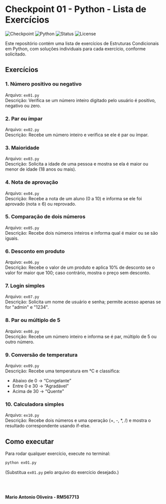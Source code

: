 # Checkpoint 01 - Python - Lista de Exercícios

![Checkpoint](https://img.shields.io/badge/Checkpoint-01-blueviolet)
![Python](https://img.shields.io/badge/Python-3.10+-blue.svg)
![Status](https://img.shields.io/badge/Exerc%C3%ADcios-10-green.svg)
![License](https://img.shields.io/badge/License-MIT-yellow.svg)

Este repositório contém uma lista de exercícios de Estruturas Condicionais em Python, com soluções individuais para cada exercício, conforme solicitado.

## Exercícios

### 1. Número positivo ou negativo
Arquivo: `ex01.py`  
Descrição: Verifica se um número inteiro digitado pelo usuário é positivo, negativo ou zero.

### 2. Par ou ímpar
Arquivo: `ex02.py`  
Descrição: Recebe um número inteiro e verifica se ele é par ou ímpar.

### 3. Maioridade
Arquivo: `ex03.py`  
Descrição: Solicita a idade de uma pessoa e mostra se ela é maior ou menor de idade (18 anos ou mais).

### 4. Nota de aprovação
Arquivo: `ex04.py`  
Descrição: Recebe a nota de um aluno (0 a 10) e informa se ele foi aprovado (nota ≥ 6) ou reprovado.

### 5. Comparação de dois números
Arquivo: `ex05.py`  
Descrição: Recebe dois números inteiros e informa qual é maior ou se são iguais.

### 6. Desconto em produto
Arquivo: `ex06.py`  
Descrição: Recebe o valor de um produto e aplica 10% de desconto se o valor for maior que 100; caso contrário, mostra o preço sem desconto.

### 7. Login simples
Arquivo: `ex07.py`  
Descrição: Solicita um nome de usuário e senha; permite acesso apenas se for "admin" e "1234".

### 8. Par ou múltiplo de 5
Arquivo: `ex08.py`  
Descrição: Recebe um número inteiro e informa se é par, múltiplo de 5 ou outro número.

### 9. Conversão de temperatura
Arquivo: `ex09.py`  
Descrição: Recebe uma temperatura em °C e classifica:

* Abaixo de 0 → “Congelante”
* Entre 0 e 30 → “Agradável”
* Acima de 30 → “Quente”

### 10. Calculadora simples
Arquivo: `ex10.py`  
Descrição: Recebe dois números e uma operação (+, -, *, /) e mostra o resultado correspondente usando if-else.

## Como executar

Para rodar qualquer exercício, execute no terminal:

```bash
python ex01.py

```
(Substitua `ex01.py` pelo arquivo do exercício desejado.)

<br><br>


**Mario Antonio Oliveira - RM567713**